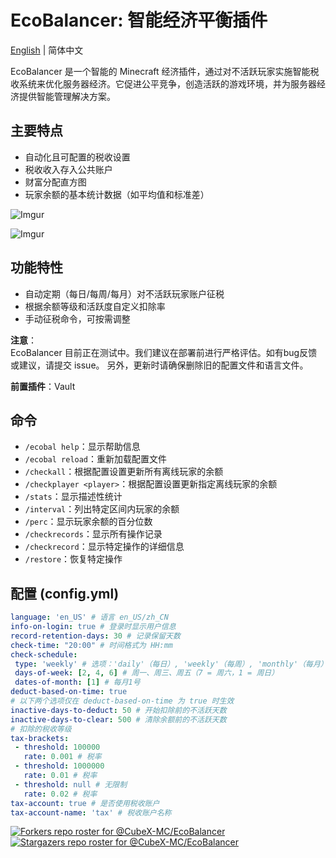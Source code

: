 # EcoBalancer: 智能经济平衡插件

[English](README_en.md) | 简体中文

EcoBalancer 是一个智能的 Minecraft 经济插件，通过对不活跃玩家实施智能税收系统来优化服务器经济。它促进公平竞争，创造活跃的游戏环境，并为服务器经济提供智能管理解决方案。

## 主要特点

- 自动化且可配置的税收设置
- 税收收入存入公共账户
- 财富分配直方图
- 玩家余额的基本统计数据（如平均值和标准差）

![Imgur](https://i.imgur.com/0eXcPeO.gif)

![Imgur](https://imgur.com/L7wagZ9.gif)

## 功能特性

- 自动定期（每日/每周/每月）对不活跃玩家账户征税
- 根据余额等级和活跃度自定义扣除率
- 手动征税命令，可按需调整

**注意**：\
EcoBalancer 目前正在测试中。我们建议在部署前进行严格评估。如有bug反馈或建议，请提交 issue。
另外，更新时请确保删除旧的配置文件和语言文件。

**前置插件**：Vault

## 命令

- `/ecobal help`：显示帮助信息
- `/ecobal reload`：重新加载配置文件
- `/checkall`：根据配置设置更新所有离线玩家的余额
- `/checkplayer <player>`：根据配置设置更新指定离线玩家的余额
- `/stats`：显示描述性统计
- `/interval`：列出特定区间内玩家的余额
- `/perc`：显示玩家余额的百分位数
- `/checkrecords`：显示所有操作记录
- `/checkrecord`：显示特定操作的详细信息
- `/restore`：恢复特定操作

## 配置 (config.yml)

```yaml
language: 'en_US' # 语言 en_US/zh_CN
info-on-login: true # 登录时显示用户信息
record-retention-days: 30 # 记录保留天数
check-time: "20:00" # 时间格式为 HH:mm
check-schedule:
 type: 'weekly' # 选项：'daily'（每日）, 'weekly'（每周）, 'monthly'（每月）
 days-of-week: [2, 4, 6] # 周一、周三、周五（7 = 周六，1 = 周日）
 dates-of-month: [1] # 每月1号
deduct-based-on-time: true
# 以下两个选项仅在 deduct-based-on-time 为 true 时生效
inactive-days-to-deduct: 50 # 开始扣除前的不活跃天数
inactive-days-to-clear: 500 # 清除余额前的不活跃天数
# 扣除的税收等级
tax-brackets:
 - threshold: 100000
   rate: 0.001 # 税率
 - threshold: 1000000
   rate: 0.01 # 税率
 - threshold: null # 无限制
   rate: 0.02 # 税率
tax-account: true # 是否使用税收账户
tax-account-name: 'tax' # 税收账户名称
```

[![Forkers repo roster for @CubeX-MC/EcoBalancer](https://reporoster.com/forks/CubeX-MC/EcoBalancer)](https://github.com/CubeX-MC/EcoBalancer/network/members)
[![Stargazers repo roster for @CubeX-MC/EcoBalancer](https://reporoster.com/stars/CubeX-MC/EcoBalancer)](https://github.com/CubeX-MC/EcoBalancer/stargazers) 